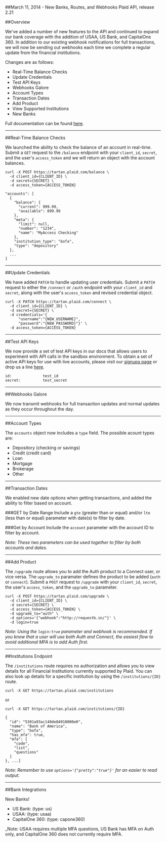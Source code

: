 ##March 11, 2014 - New Banks, Routes, and Webhooks
Plaid API, release 2.21

##Overview

We've added a number of new features to the API and continued to expand our bank coverage with the addition of USAA, US Bank, and CapitalOne 360. In addition to our existing webhook notifications for full transactions, we will now be sending out webhooks each time we complete a regular update from the financial institutions.

Changes are as follows:
 * Real-Time Balance Checks
 * Update Credentials
 * Test API Keys
 * Webhooks Galore
 * Account Types
 * Transaction Dates
 * Add Product
 * View Supported Institutions
 * New Banks

Full documentation can be found [here](https://www.plaid.com/docs).

---

##Real-Time Balance Checks

We launched the ability to check the balance of an account in real-time. Submit a `GET` request to the `/balance` endpoint with your `client_id`, `secret`, and the user's `access_token` and we will return an object with the account balances.

```
curl -X POST https://tartan.plaid.com/balance \
  -d client_id={CLIENT_ID} \
  -d secret={SECRET} \
  -d access_token={ACCESS_TOKEN}
```

```
"accounts": [
  {
    "balance": {
      "current": 999.99,
      "available": 899.99
    },
    "meta": {
      "limit": null,
      "number": "1234",
      "name": "MyAccess Checking"
    },
    "institution_type": "bofa",
    "type": "depository"
  },
  ...
]
```

---

##Update Credentials

We have added `PATCH` to handle updating user credentials. Submit a `PATCH` request to either the `/connect` or `/auth` endpoint with your `client_id` and `secret`, along with the user's `access_token` and revised credential object. 

```
curl -X PATCH https://tartan.plaid.com/connect \
  -d client_id={CLIENT_ID} \
  -d secret={SECRET} \
  -d credentials='{
      "username":"{NEW_USERNAME}", 
      "password":"{NEW_PASSWORD}"}' \
  -d access_token={ACCESS_TOKEN}
```

---

##Test API Keys

We now provide a set of test API keys in our docs that allows users to experiment with API calls in the sandbox environment. To obtain a set of active API keys for use with live accounts, please visit our [signups page](https://plaid.com/signup) or drop us a line [here](mailto:signups@plaid.com).

```
id:              test_id
secret:          test_secret
```

---

##Webhooks Galore

We now transmit webhooks for full transaction updates and normal updates as they occur throughout the day.

---

##Account Types

The `accounts` object now includes a `type` field. The possible acount types are:
 * Depository (checking or savings)
 * Credit (credit card)
 * Loan
 * Mortgage
 * Brokerage
 * Other

---

##Transaction Dates

We enabled new date options when getting transactions, and added the ability to filter based on account. 

###GET by Date Range
Include a `gte` (greater than or equal) and/or `lte` (less than or equal) parameter with date(s) to filter by date. 

###Get by Account
Include the `account` parameter with the account ID to filter by account. 

_Note: These two parameters can be used together to filter by both accounts and dates._

---

##Add Product

The `/upgrade` route allows you to add the Auth product to a Connect user, or vice versa. The `upgrade_to` paramater defines the product to be added (`auth` or `connect`). Submit a `POST` request to `/upgrade` with your `client_id`, `secret`, the user's `access_token`, and the `upgrade_to` parameter. 

```
curl -X POST https://tartan.plaid.com/upgrade \
  -d client_id={CLIENT_ID} \
  -d secret={SECRET} \
  -d access_token={ACCESS_TOKEN} \
  -d upgrade_to="auth" \
  -d options='{"webhook":"http://requestb.in/"}' \
  -d login=true

```

_Note: Using the `login:true` parameter and webhook is recommended. If you know that a user will use both Auth and Connect, the easiest flow to avoid additional MFA is to add Auth first._

---

##Institutions Endpoint

The `/institutions` route requires no authorization and allows you to view details for all Financial Institutions currently supported by Plaid. You can also look up details for a specific institution by using the `/institutions/{ID}` route.

```
curl -X GET https://tartan.plaid.com/institutions
```
or
```
curl -X GET https://tartan.plaid.com/institutions/{ID}
```

```
{
  "id": "5301a93ac140de84910000e0",
  "name": "Bank of America",
  "type": "bofa",
  "has_mfa": true,
  "mfa": [
    "code",
    "list",
    "questions"
  ]
}, ...]
```
_Note: Remember to use `options='{"pretty":"true"}'` for an easier to read output._

---

##Bank Integrations

New Banks!

 * US Bank:         (type: us)
 * USAA:            (type: usaa)
 * CapitalOne 360:  (type: capone360)

_Note: USAA requires multiple MFA questions, US Bank has MFA on Auth only, and CapitalOne 360 does not currently require MFA.
